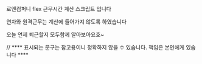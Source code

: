 로앤컴퍼니 flex 근무시간 계산 스크립트 입니다

연차와 원격근무는 계산에 들어가지 않도록 하였습니다

오늘 언제 퇴근할지 모두함께 알아보아요호~



// **** 표시되는 문구는 참고용이니 정확하지 않을 수 있습니다. 책임은 본인에게 있습니다 ****
